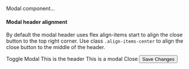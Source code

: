 <!-- TODO: remove wrapper div after inspirescript handles inline components -->

<div>
  <ComponentsList
    components={['Modal', 'Modal.Header', 'Modal.Title', 'Modal.Body', 'Modal.Footer']}
  />
</div>

<p className="lead">Modal component...</p>

#### Modal header alignment

By default the modal header uses flex align-items start to align the close
button to the top right corner. Use class `.align-items-center` to align the
close button to the middle of the header.

<Active>
  <Active.Trigger link={false}>Toggle Modal</Active.Trigger>
  <Modal>
    <Modal.Header>
      <Modal.Title>This is the header</Modal.Title>
      <Active.Trigger link>
        <Icon id="close" className="text-dark" aria-label="close" />
      </Active.Trigger>
    </Modal.Header>
    <Modal.Body>This is a modal</Modal.Body>
    <Modal.Footer>
      <Active.Trigger color="dark" outline>
        Close
      </Active.Trigger>
      <Button color="primary">Save Changes</Button>
    </Modal.Footer>
  </Modal>
</Active>
